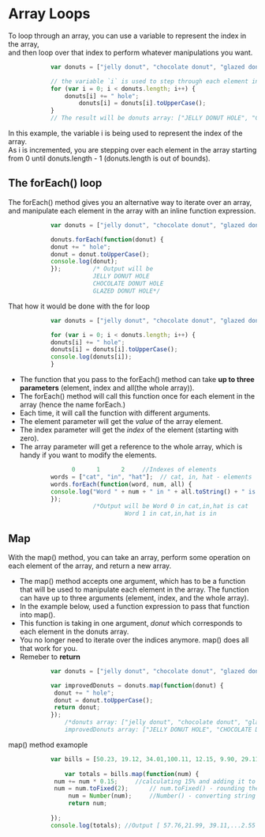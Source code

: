 # Array Loops
To loop through an array, you can use a variable to represent the index in the array,\
 and then loop over that index to perform whatever manipulations you want.
```js
			var donuts = ["jelly donut", "chocolate donut", "glazed donut"];

			// the variable `i` is used to step through each element in the array
			for (var i = 0; i < donuts.length; i++) {
			    donuts[i] += " hole";
    			    donuts[i] = donuts[i].toUpperCase();
			}
			// The result will be donuts array: ["JELLY DONUT HOLE", "CHOCOLATE DONUT HOLE", "GLAZED DONUT HOLE"]
```
In this example, the variable i is being used to represent the index of the array.\
As i is incremented, you are stepping over each element in the array starting from 0 until donuts.length - 1 (donuts.length is out of bounds).

## The forEach() loop
The forEach() method gives you an alternative way to iterate over an array, \
and manipulate each element in the array with an inline function expression.

```js
			var donuts = ["jelly donut", "chocolate donut", "glazed donut"];

			donuts.forEach(function(donut) {
  			donut += " hole";
  			donut = donut.toUpperCase();
  			console.log(donut);
			});			/* Output will be 
						JELLY DONUT HOLE
						CHOCOLATE DONUT HOLE
						GLAZED DONUT HOLE*/
```
That how it would be done with the for loop 
```js
			var donuts = ["jelly donut", "chocolate donut", "glazed donut"];

			for (var i = 0; i < donuts.length; i++) {
  			donuts[i] += " hole";
  			donuts[i] = donuts[i].toUpperCase();
  			console.log(donuts[i]);
			}
```

- The function that you pass to the forEach() method can take **up to three parameters** (element, index and all(the whole array)).
- The forEach() method will call this function once for each element in the array (hence the name forEach.) 
- Each time, it will call the function with different arguments. 
- The element parameter will get the *value* of the array element.
- The index parameter will get the *index* of the element (starting with zero).
-  The array parameter will get a reference to the whole array, which is handy if you want to modify the elements.
```js				  
				  0      1      2     //Indexes of elements
			words = ["cat", "in", "hat"];  // cat, in, hat - elements
			words.forEach(function(word, num, all) {
  			console.log("Word " + num + " in " + all.toString() + " is " + word);
			});
						/*Output will be Word 0 in cat,in,hat is cat 
								 Word 1 in cat,in,hat is in 														Word 2 in cat,in,hat is hat*/
```
## Map
With the map() method, you can take an array, perform some operation on each element of the array, and return a new array.
- The map() method accepts one argument, which has to be a function that will be used to manipulate each element in the array. The function can have up to three arguments (element, index, and the whole array).
- In the example below, used a function expression to pass that function into map(). 
- This function is taking in one argument, *donut* which corresponds to each element in the donuts array.
- You no longer need to iterate over the indices anymore. map() does all that work for you.
- Remeber to **return** 
```js
			var donuts = ["jelly donut", "chocolate donut", "glazed donut"];

			var improvedDonuts = donuts.map(function(donut) {
 			 donut += " hole";
 			 donut = donut.toUpperCase();
 			 return donut;
			});
				/*donuts array: ["jelly donut", "chocolate donut", "glazed donut"]
				improvedDonuts array: ["JELLY DONUT HOLE", "CHOCOLATE DONUT HOLE", "GLAZED DONUT HOLE"]*/
```
map() method examople
```js
			var bills = [50.23, 19.12, 34.01,100.11, 12.15, 9.90, 29.11, 12.99,10.00, 99.22, 102.20, 100.10, 6.77, 2.22];
   				 
    			var totals = bills.map(function(num) {
 			 num += num * 0.15;		//calculating 15% and adding it to num
 			 num = num.toFixed(2);		// num.toFixed() - rounding the values to a maximum of 2 decimal places
 		     	 num = Number(num);		//Number() - converting string to number
 		     	 return num;
            
			});
			console.log(totals); //Output [ 57.76,21.99, 39.11,...2.55 ]
  
 
  
